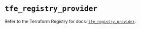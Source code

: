 # `tfe_registry_provider`

Refer to the Terraform Registry for docs: [`tfe_registry_provider`](https://registry.terraform.io/providers/hashicorp/tfe/0.65.1/docs/resources/registry_provider).
